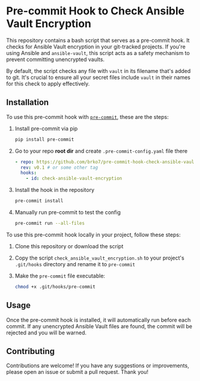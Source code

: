 # Pre-commit Hook to Check Ansible Vault Encryption

This repository contains a bash script that serves as a pre-commit hook. It checks for Ansible Vault encryption in your git-tracked projects. If you're using Ansible and `ansible-vault`, this script acts as a safety mechanism to prevent committing unencrypted vaults.

By default, the script checks any file with `vault` in its filename that's added to git. It's crucial to ensure all your secret files include `vault` in their names for this check to apply effectively.

## Installation

To use this pre-commit hook with [`pre-commit`](https://pre-commit.com), these are the steps:

1. Install pre-commit via pip
    ```bash
    pip install pre-commit
    ```

2. Go to your repo **root dir** and create `.pre-commit-config.yaml` file there
    ``` yaml
    - repo: https://github.com/brko7/pre-commit-hook-check-ansible-vault-encryption
      rev: v0.1 # or some other tag
      hooks:
        - id: check-ansible-vault-encryption
    ```

3. Install the hook in the repository
    ```bash
    pre-commit install
    ```

4. Manually run pre-commit to test the config
    ```bash
    pre-commit run --all-files
    ```

To use this pre-commit hook locally in your project, follow these steps:

1. Clone this repository or download the script
2. Copy the script `check_ansible_vault_encryption.sh` to your project's `.git/hooks` directory and rename it to `pre-commit`
3. Make the `pre-commit` file executable:

    ```bash
    chmod +x .git/hooks/pre-commit
    ```

## Usage

Once the pre-commit hook is installed, it will automatically run before each commit. If any unencrypted Ansible Vault files are found, the commit will be rejected and you will be warned.

## Contributing

Contributions are welcome! If you have any suggestions or improvements, please open an issue or submit a pull request. Thank you!
